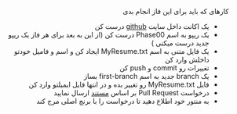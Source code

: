 <div dir="rtl" align='right'>

کارهای که باید برای این فاز انجام بدی 
- یک اکانت داخل سایت [github](https://github.com/) درست کن 
- یک ریپو به اسم Phase00 درست کن (از این به بعد برای هر فاز یک ریپو جدید درست میکنی )
- یک فایل متنی  به اسم MyResume.txt ایجاد کن و اسم و فامیل خودتو داخلش  وارد کن 
- تغییرات رو commit و push کن 
- یک branch جدید به اسم first-branch بساز 
- فایل MyResume.txt  رو تغییر بده و در  انتها فایل ایمیلتو وارد کن 
- درخواست Pull Request بر اساس [مستند](https://docs.github.com/en/github/collaborating-with-pull-requests/proposing-changes-to-your-work-with-pull-requests/creating-a-pull-request) ارسال نمایید
- به منتور خود اطلاع دهید تا درخواست را با برنچ اصلی مرج کند

</div>